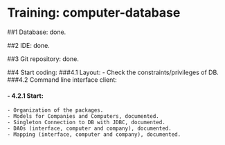 Training: computer-database
======================================


##1 Database: done.

##2 IDE: done.

##3 Git repository: done.

##4 Start coding:
###4.1 Layout:
	- Check the constraints/privileges of DB.
###4.2 Command line interface client:
####	- 4.2.1 Start:
	- Organization of the packages.
	- Models for Companies and Computers, documented.
	- Singleton Connection to DB with JDBC, documented.
	- DAOs (interface, computer and company), documented.
	- Mapping (interface, computer and company), documented.